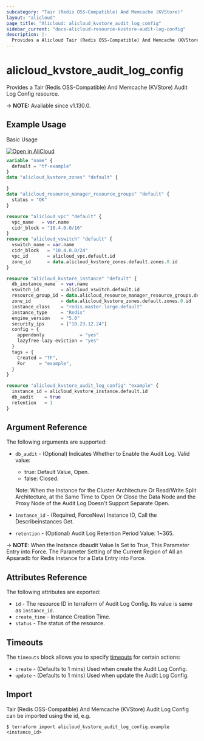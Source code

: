 ```yaml
---
subcategory: "Tair (Redis OSS-Compatible) And Memcache (KVStore)"
layout: "alicloud"
page_title: "Alicloud: alicloud_kvstore_audit_log_config"
sidebar_current: "docs-alicloud-resource-kvstore-audit-log-config"
description: |-
  Provides a Alicloud Tair (Redis OSS-Compatible) And Memcache (KVStore) Audit Log Config resource.
---
```


# alicloud_kvstore_audit_log_config

Provides a Tair (Redis OSS-Compatible) And Memcache (KVStore) Audit Log Config resource.

-> **NOTE:** Available since v1.130.0.

## Example Usage

Basic Usage

<div style="display: block;margin-bottom: 40px;"><div class="oics-button" style="float: right;position: absolute;margin-bottom: 10px;">
  <a href="https://api.aliyun.com/api-tools/terraform?resource=alicloud_kvstore_audit_log_config&exampleId=ad63c504-b420-992b-4679-a76c04fb9af6c14e0086&activeTab=example&spm=docs.r.kvstore_audit_log_config.0.ad63c504b4&intl_lang=EN_US" target="_blank">
    <img alt="Open in AliCloud" src="https://img.alicdn.com/imgextra/i1/O1CN01hjjqXv1uYUlY56FyX_!!6000000006049-55-tps-254-36.svg" style="max-height: 44px; max-width: 100%;">
  </a>
</div></div>

```terraform
variable "name" {
  default = "tf-example"
}
data "alicloud_kvstore_zones" "default" {

}
data "alicloud_resource_manager_resource_groups" "default" {
  status = "OK"
}

resource "alicloud_vpc" "default" {
  vpc_name   = var.name
  cidr_block = "10.4.0.0/16"
}
resource "alicloud_vswitch" "default" {
  vswitch_name = var.name
  cidr_block   = "10.4.0.0/24"
  vpc_id       = alicloud_vpc.default.id
  zone_id      = data.alicloud_kvstore_zones.default.zones.0.id
}

resource "alicloud_kvstore_instance" "default" {
  db_instance_name  = var.name
  vswitch_id        = alicloud_vswitch.default.id
  resource_group_id = data.alicloud_resource_manager_resource_groups.default.ids.0
  zone_id           = data.alicloud_kvstore_zones.default.zones.0.id
  instance_class    = "redis.master.large.default"
  instance_type     = "Redis"
  engine_version    = "5.0"
  security_ips      = ["10.23.12.24"]
  config = {
    appendonly             = "yes"
    lazyfree-lazy-eviction = "yes"
  }
  tags = {
    Created = "TF",
    For     = "example",
  }
}

resource "alicloud_kvstore_audit_log_config" "example" {
  instance_id = alicloud_kvstore_instance.default.id
  db_audit    = true
  retention   = 1
}
```

## Argument Reference

The following arguments are supported:

* `db_audit` - (Optional) Indicates Whether to Enable the Audit Log.  Valid value: 
  * true: Default Value, Open. 
  * false: Closed. 
    
  Note: When the Instance for the Cluster Architecture Or Read/Write Split Architecture, at the Same Time to Open Or Close the Data Node and the Proxy Node of the Audit Log Doesn't Support Separate Open.
  
* `instance_id` - (Required, ForceNew) Instance ID, Call the Describeinstances Get.
* `retention` - (Optional) Audit Log Retention Period Value: 1~365. 
  
-> **NOTE**: When the Instance dbaudit Value Is Set to True, This Parameter Entry into Force. The Parameter Setting of the Current Region of All an Apsaradb for Redis Instance for a Data Entry into Force.

## Attributes Reference

The following attributes are exported:

* `id` - The resource ID in terraform of Audit Log Config. Its value is same as `instance_id`.
* `create_time` - Instance Creation Time.
* `status` - The status of the resource.

## Timeouts

The `timeouts` block allows you to specify [timeouts](https://www.terraform.io/docs/configuration-0-11/resources.html#timeouts) for certain actions:

* `create` - (Defaults to 1 mins) Used when create the Audit Log Config.
* `update` - (Defaults to 1 mins) Used when update the Audit Log Config.

## Import

Tair (Redis OSS-Compatible) And Memcache (KVStore) Audit Log Config can be imported using the id, e.g.

```shell
$ terraform import alicloud_kvstore_audit_log_config.example <instance_id>
```
